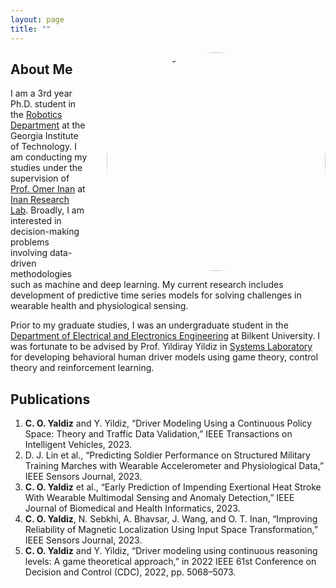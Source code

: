 ```yaml
---
layout: page
title: ""
---
```


<img src="/profile.jpg" alt="Profile Picture" style="width:350px; height:auto; border-radius:50%; float:right; margin-left:30px;">

## About Me

I am a 3rd year Ph.D. student in the [Robotics Department](https://research.gatech.edu/robotics) at the Georgia Institute of Technology. I am conducting my studies under the supervision of [Prof. Omer Inan](https://ece.gatech.edu/directory/omer-t-inan) at [Inan Research Lab](https://irl.gatech.edu/). Broadly, I am interested in decision-making problems involving data-driven methodologies such as machine and deep learning. My current research includes development of predictive time series models for solving challenges in wearable health and physiological sensing. 

Prior to my graduate studies, I was an undergraduate student in the [Department of Electrical and Electronics Engineering](https://ee.bilkent.edu.tr/en/) at Bilkent University. I was fortunate to be advised by Prof. Yildiray Yildiz in [Systems Laboratory](https://yildirayyildiz.com/about/) for developing behavioral human driver models using game theory, control theory and reinforcement learning. 

## Publications
1. **C. O. Yaldiz** and Y. Yildiz, “Driver Modeling Using a Continuous Policy Space: Theory and Traffic Data Validation,” IEEE Transactions on Intelligent Vehicles, 2023.
2. D. J. Lin et al., “Predicting Soldier Performance on Structured Military Training Marches with Wearable Accelerometer and Physiological Data,” IEEE Sensors Journal, 2023.
3. **C. O. Yaldiz** et al., “Early Prediction of Impending Exertional Heat Stroke With Wearable Multimodal Sensing and Anomaly Detection,” IEEE Journal of Biomedical and Health Informatics, 2023.
4. **C. O. Yaldiz**, N. Sebkhi, A. Bhavsar, J. Wang, and O. T. Inan, “Improving Reliability of Magnetic Localization Using Input Space Transformation,” IEEE Sensors Journal, 2023.
5. **C. O. Yaldiz** and Y. Yildiz, “Driver modeling using continuous reasoning levels: A game theoretical approach,” in 2022 IEEE 61st Conference on Decision and Control (CDC), 2022, pp. 5068–5073.

